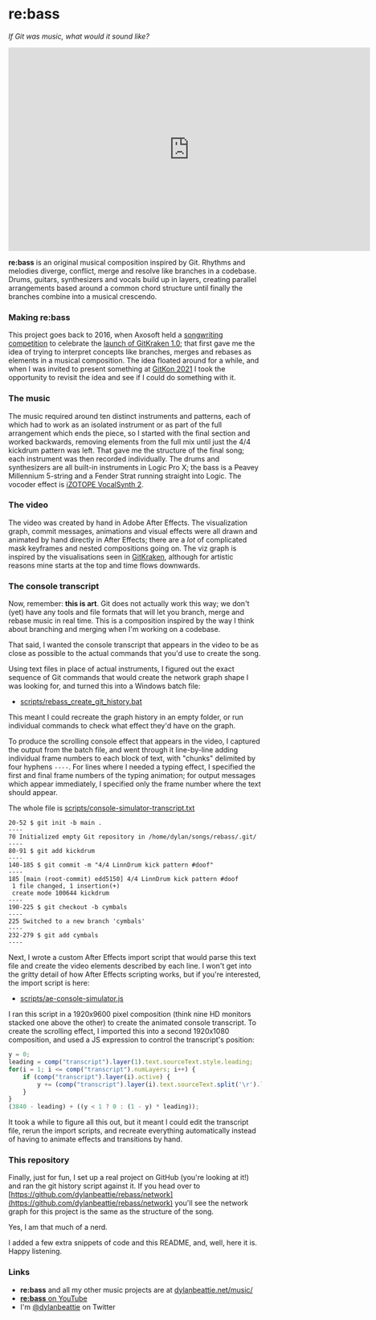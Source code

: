 # re:bass
*If Git was music, what would it sound like?*

<iframe width="720" height="405" src="https://www.youtube.com/embed/S9Do2p4PwtE" title="YouTube video player" frameborder="0" allow="accelerometer; autoplay; clipboard-write; encrypted-media; gyroscope; picture-in-picture" allowfullscreen></iframe>

**re:bass** is an original musical composition inspired by Git. Rhythms and melodies diverge, conflict, merge and resolve like branches in a codebase. Drums, guitars, synthesizers and vocals build up in layers, creating parallel arrangements based around a common chord structure until finally the branches combine into a musical crescendo.

### Making re:bass

This project goes back to 2016, when Axosoft held a [songwriting competition](https://dylanbeattie.net/2016/04/15/the-axosoft-gitkraken-songwriting-battle.html) to celebrate the [launch of GitKraken 1.0](https://www.gitkraken.com/blog/gitkraken-version-1-launch-contest); that first gave me the idea of trying to interpret concepts like branches, merges and rebases as elements in a musical composition. The idea floated around for a while, and when I was invited to present something at [GitKon 2021](https://gitkon.com/) I took the opportunity to revisit the idea and see if I could do something with it.

### The music

The music required around ten distinct instruments and patterns, each of which had to work as an isolated instrument or as part of the full arrangement which ends the piece, so I started with the final section and worked backwards, removing elements from the full mix until just the 4/4 kickdrum pattern was left. That gave me the structure of the final song; each instrument was then recorded individually. The drums and synthesizers are all built-in instruments in Logic Pro X; the bass is a Peavey Millennium 5-string and a Fender Strat running straight into Logic. The vocoder effect is [iZOTOPE VocalSynth 2](https://www.izotope.com/en/products/vocalsynth.html).

### The video

The video was created by hand in Adobe After Effects. The visualization graph, commit messages, animations and visual effects were all drawn and animated by hand directly in After Effects; there are a *lot* of complicated mask keyframes and nested compositions going on. The viz graph is inspired by the visualisations seen in [GitKraken](https://www.gitkraken.com/), although for artistic reasons mine starts at the top and time flows downwards.

### The console transcript

Now, remember: **this is art**. Git does not actually work this way; we don't (yet) have any tools and file formats that will let you branch, merge and rebase music in real time. This is a composition inspired by the way I think about branching and merging when I'm working on a codebase. 

That said, I wanted the console transcript that appears in the video to be as close as possible to the actual commands that you'd use to create the song.

Using text files in place of actual instruments, I figured out the exact sequence of Git commands that would create the network graph shape I was looking for, and turned this into a Windows batch file:

* [scripts/rebass_create_git_history.bat](scripts/rebass_create_git_history.bat)

This meant I could recreate the graph history in an empty folder, or run individual commands to check what effect they'd have on the graph.

To produce the scrolling console effect that appears in the video, I captured the output from the batch file, and went through it line-by-line adding individual frame numbers to each block of text, with "chunks" delimited by four hyphens `----`. For lines where I needed a typing effect, I specified the first and final frame numbers of the typing animation; for output messages which appear immediately, I specified only the frame number where the text should appear.

The whole file is [scripts/console-simulator-transcript.txt](scripts/console-simulator-transcript.txt)

```
20-52 $ git init -b main . 
----
70 Initialized empty Git repository in /home/dylan/songs/rebass/.git/
----
80-91 $ git add kickdrum
----
140-185 $ git commit -m "4/4 LinnDrum kick pattern #doof" 
----
185 [main (root-commit) edd5150] 4/4 LinnDrum kick pattern #doof
 1 file changed, 1 insertion(+)
 create mode 100644 kickdrum
----
190-225 $ git checkout -b cymbals 
----
225 Switched to a new branch 'cymbals'
----
232-279 $ git add cymbals
----
```

Next, I wrote a custom After Effects import script that would parse this text file and create the video elements described by each line. I won't get into the gritty detail of how After Effects scripting works, but if you're interested, the import script is here:

* [scripts/ae-console-simulator.js](scripts/ae-console-simulator.js)

I ran this script in a 1920x9600 pixel composition (think nine HD monitors stacked one above the other) to create the animated console transcript. To create the scrolling effect, I imported this into a second 1920x1080 composition, and used a JS expression to control the transcript's position:

```js
y = 0;
leading = comp("transcript").layer(1).text.sourceText.style.leading;
for(i = 1; i <= comp("transcript").numLayers; i++) {
	if (comp("transcript").layer(i).active) {
		y += (comp("transcript").layer(i).text.sourceText.split('\r').length - 1);
	}
}
(3840 - leading) + ((y < 1 ? 0 : (1 - y) * leading));
```

It took a while to figure all this out, but it meant I could edit the transcript file, rerun the import scripts, and recreate everything automatically instead of having to animate effects and transitions by hand.

### This repository

Finally, just for fun, I set up a real project on GitHub (you're looking at it!) and ran the git history script against it. If you head over to [https://github.com/dylanbeattie/rebass/network](https://github.com/dylanbeattie/rebass/network) you'll see the network graph for this project is the same as the structure of the song. 

Yes, I am that much of a nerd.

I added a few extra snippets of code and this README, and, well, here it is. Happy listening.

### Links

* **re:bass** and all my other music projects are at [dylanbeattie.net/music/](https://dylanbeattie.net/music/)
* [**re:bass** on YouTube](https://youtu.be/S9Do2p4PwtE)
* I'm [@dylanbeattie](https://twitter.com/dylanbeattie?lang=en) on Twitter







